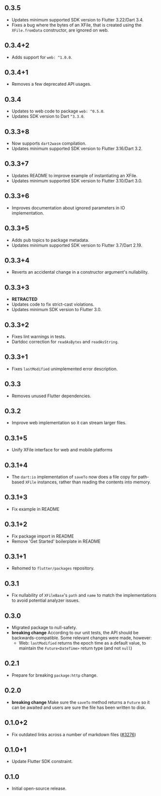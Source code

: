 ## 0.3.5

* Updates minimum supported SDK version to Flutter 3.22/Dart 3.4.
* Fixes a bug where the bytes of an XFile, that is created using the `XFile.fromData` constructor, are ignored on web.

## 0.3.4+2

* Adds support for `web: ^1.0.0`.

## 0.3.4+1

* Removes a few deprecated API usages.

## 0.3.4

* Updates to web code to package `web: ^0.5.0`.
* Updates SDK version to Dart `^3.3.0`.

## 0.3.3+8

* Now supports `dart2wasm` compilation.
* Updates minimum supported SDK version to Flutter 3.16/Dart 3.2.

## 0.3.3+7

* Updates README to improve example of instantiating an XFile.
* Updates minimum supported SDK version to Flutter 3.10/Dart 3.0.

## 0.3.3+6

* Improves documentation about ignored parameters in IO implementation.

## 0.3.3+5

* Adds pub topics to package metadata.
* Updates minimum supported SDK version to Flutter 3.7/Dart 2.19.

## 0.3.3+4

* Reverts an accidental change in a constructor argument's nullability.

## 0.3.3+3

* **RETRACTED**
* Updates code to fix strict-cast violations.
* Updates minimum SDK version to Flutter 3.0.

## 0.3.3+2

* Fixes lint warnings in tests.
* Dartdoc correction for `readAsBytes` and `readAsString`.

## 0.3.3+1

* Fixes `lastModified` unimplemented error description.

## 0.3.3

* Removes unused Flutter dependencies.

## 0.3.2

* Improve web implementation so it can stream larger files.

## 0.3.1+5

* Unify XFile interface for web and mobile platforms

## 0.3.1+4

* The `dart:io` implementation of `saveTo` now does a file copy for path-based
  `XFile` instances, rather than reading the contents into memory.

## 0.3.1+3

* Fix example in README

## 0.3.1+2

* Fix package import in README
* Remove 'Get Started' boilerplate in README

## 0.3.1+1

* Rehomed to `flutter/packages` repository.

## 0.3.1

* Fix nullability of `XFileBase`'s `path` and `name` to match the
  implementations to avoid potential analyzer issues.

## 0.3.0

* Migrated package to null-safety.
* **breaking change** According to our unit tests, the API should be backwards-compatible. Some relevant changes were made, however:
  * Web: `lastModified` returns the epoch time as a default value, to maintain the `Future<DateTime>` return type (and not `null`)

## 0.2.1

* Prepare for breaking `package:http` change.

## 0.2.0

* **breaking change** Make sure the `saveTo` method returns a `Future` so it can be awaited and users are sure the file has been written to disk.

## 0.1.0+2

* Fix outdated links across a number of markdown files ([#3276](https://github.com/flutter/plugins/pull/3276))

## 0.1.0+1

* Update Flutter SDK constraint.

## 0.1.0

* Initial open-source release.
